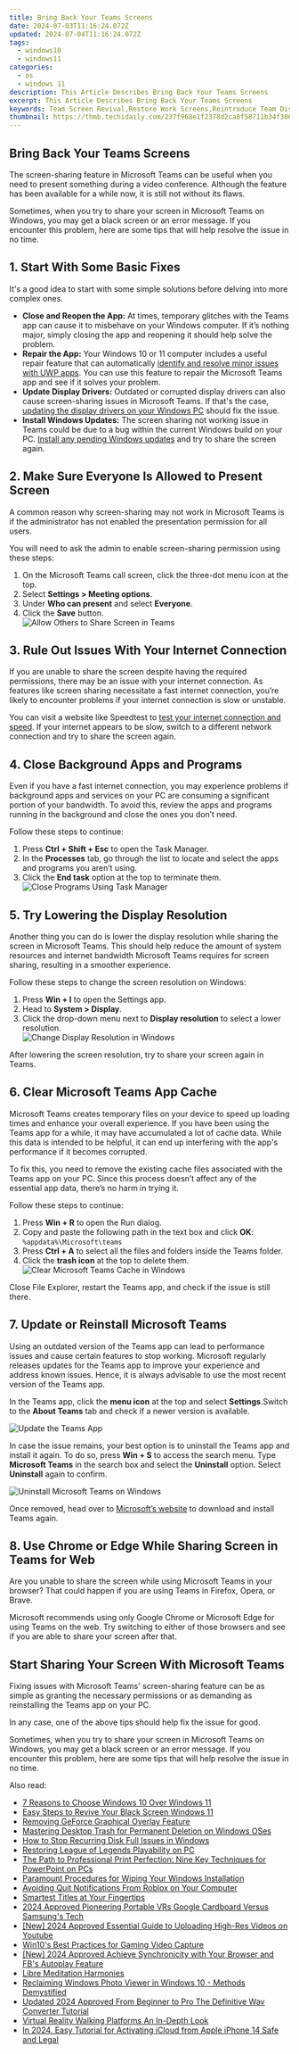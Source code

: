 ```yaml
---
title: Bring Back Your Teams Screens
date: 2024-07-03T11:16:24.072Z
updated: 2024-07-04T11:16:24.072Z
tags:
  - windows10
  - windows11
categories:
  - os
  - windows 11
description: This Article Describes Bring Back Your Teams Screens
excerpt: This Article Describes Bring Back Your Teams Screens
keywords: Team Screen Revival,Restore Work Screens,Reintroduce Team Displays,Bring Screens Alive,Team Display Renewal,Reinstating Video Screens,Resurrect Collaboration Views
thumbnail: https://thmb.techidaily.com/237f968e1f2378d2ca8f58711b34f30634497fa9b29838c074677a1e86056393.jpg
---
```


## Bring Back Your Teams Screens

 The screen-sharing feature in Microsoft Teams can be useful when you need to present something during a video conference. Although the feature has been available for a while now, it is still not without its flaws.

 Sometimes, when you try to share your screen in Microsoft Teams on Windows, you may get a black screen or an error message. If you encounter this problem, here are some tips that will help resolve the issue in no time.

## 1\. Start With Some Basic Fixes

 It's a good idea to start with some simple solutions before delving into more complex ones.

* **Close and Reopen the App:** At times, temporary glitches with the Teams app can cause it to misbehave on your Windows computer. If it’s nothing major, simply closing the app and reopening it should help solve the problem.
* **Repair the App:** Your Windows 10 or 11 computer includes a useful repair feature that can automatically [identify and resolve minor issues with UWP apps](https://www.makeuseof.com/windows-repair-apps-programs/). You can use this feature to repair the Microsoft Teams app and see if it solves your problem.
* **Update Display Drivers:** Outdated or corrupted display drivers can also cause screen-sharing issues in Microsoft Teams. If that's the case, [updating the display drivers on your Windows PC](https://www.makeuseof.com/update-graphics-drivers-in-windows-10/) should fix the issue.
* **Install Windows Updates:** The screen sharing not working issue in Teams could be due to a bug within the current Windows build on your PC. [Install any pending Windows updates](https://www.makeuseof.com/update-windows-manually/) and try to share the screen again.

## 2\. Make Sure Everyone Is Allowed to Present Screen

 A common reason why screen-sharing may not work in Microsoft Teams is if the administrator has not enabled the presentation permission for all users.

 You will need to ask the admin to enable screen-sharing permission using these steps:

1. On the Microsoft Teams call screen, click the three-dot menu icon at the top.
2. Select **Settings > Meeting options**.
3. Under **Who can present** and select **Everyone**.
4. Click the **Save** button.  
![Allow Others to Share Screen in Teams](https://static1.makeuseofimages.com/wordpress/wp-content/uploads/2023/07/allow-others-to-share-screen-in-teams.jpg)

## 3\. Rule Out Issues With Your Internet Connection

 If you are unable to share the screen despite having the required permissions, there may be an issue with your internet connection. As features like screen sharing necessitate a fast internet connection, you’re likely to encounter problems if your internet connection is slow or unstable.

 You can visit a website like Speedtest to [test your internet connection and speed](https://www.makeuseof.com/best-free-websites-test-internet-speed/). If your internet appears to be slow, switch to a different network connection and try to share the screen again.

## 4\. Close Background Apps and Programs

 Even if you have a fast internet connection, you may experience problems if background apps and services on your PC are consuming a significant portion of your bandwidth. To avoid this, review the apps and programs running in the background and close the ones you don’t need.

 Follow these steps to continue:

1. Press **Ctrl + Shift + Esc** to open the Task Manager.
2. In the **Processes** tab, go through the list to locate and select the apps and programs you aren’t using.
3. Click the **End task** option at the top to terminate them.  
![Close Programs Using Task Manager](https://static1.makeuseofimages.com/wordpress/wp-content/uploads/2023/04/close-programs-using-task-manager.jpg)

## 5\. Try Lowering the Display Resolution

 Another thing you can do is lower the display resolution while sharing the screen in Microsoft Teams. This should help reduce the amount of system resources and internet bandwidth Microsoft Teams requires for screen sharing, resulting in a smoother experience.

 Follow these steps to change the screen resolution on Windows:

1. Press **Win + I** to open the Settings app.
2. Head to **System > Display**.
3. Click the drop-down menu next to **Display resolution** to select a lower resolution.  
![Change Display Resolution in Windows](https://static1.makeuseofimages.com/wordpress/wp-content/uploads/2023/07/change-display-resolution-in-windows.jpg)

 After lowering the screen resolution, try to share your screen again in Teams.

## 6\. Clear Microsoft Teams App Cache

 Microsoft Teams creates temporary files on your device to speed up loading times and enhance your overall experience. If you have been using the Teams app for a while, it may have accumulated a lot of cache data. While this data is intended to be helpful, it can end up interfering with the app's performance if it becomes corrupted.

 To fix this, you need to remove the existing cache files associated with the Teams app on your PC. Since this process doesn’t affect any of the essential app data, there’s no harm in trying it.

 Follow these steps to continue:

1. Press **Win + R** to open the Run dialog.
2. Copy and paste the following path in the text box and click **OK**:  
`%appdata%\Microsoft\teams`
3. Press **Ctrl + A** to select all the files and folders inside the Teams folder.
4. Click the **trash icon** at the top to delete them.  
![Clear Microsoft Teams Cache in Windows](https://static1.makeuseofimages.com/wordpress/wp-content/uploads/2023/01/clear-microsoft-teams-cache-in-windows.jpg)

 Close File Explorer, restart the Teams app, and check if the issue is still there.

## 7\. Update or Reinstall Microsoft Teams

 Using an outdated version of the Teams app can lead to performance issues and cause certain features to stop working. Microsoft regularly releases updates for the Teams app to improve your experience and address known issues. Hence, it is always advisable to use the most recent version of the Teams app.

 In the Teams app, click the **menu icon** at the top and select **Settings**.Switch to the **About Teams** tab and check if a newer version is available.

![Update the Teams App](https://static1.makeuseofimages.com/wordpress/wp-content/uploads/2023/07/update-the-teams-app.jpg)

 In case the issue remains, your best option is to uninstall the Teams app and install it again. To do so, press **Win + S** to access the search menu. Type **Microsoft Teams** in the search box and select the **Uninstall** option. Select **Uninstall** again to confirm.

![Uninstall Microsoft Teams on Windows](https://static1.makeuseofimages.com/wordpress/wp-content/uploads/2023/07/uninstall-microsoft-teams-on-windows.jpg)

 Once removed, head over to [Microsoft’s website](https://www.microsoft.com/en-us/microsoft-teams/download-app) to download and install Teams again.

## 8\. Use Chrome or Edge While Sharing Screen in Teams for Web

 Are you unable to share the screen while using Microsoft Teams in your browser? That could happen if you are using Teams in Firefox, Opera, or Brave.

 Microsoft recommends using only Google Chrome or Microsoft Edge for using Teams on the web. Try switching to either of those browsers and see if you are able to share your screen after that.

## Start Sharing Your Screen With Microsoft Teams

 Fixing issues with Microsoft Teams' screen-sharing feature can be as simple as granting the necessary permissions or as demanding as reinstalling the Teams app on your PC.

 In any case, one of the above tips should help fix the issue for good.

 Sometimes, when you try to share your screen in Microsoft Teams on Windows, you may get a black screen or an error message. If you encounter this problem, here are some tips that will help resolve the issue in no time.

<span class="atpl-alsoreadstyle">Also read:</span>
<div><ul>
<li><a href="https://windows11.techidaily.com/7-reasons-to-choose-windows-10-over-windows-11/"><u>7 Reasons to Choose Windows 10 Over Windows 11</u></a></li>
<li><a href="https://windows11.techidaily.com/easy-steps-to-revive-your-black-screen-windows-11/"><u>Easy Steps to Revive Your Black Screen Windows 11</u></a></li>
<li><a href="https://windows11.techidaily.com/removing-geforce-graphical-overlay-feature/"><u>Removing GeForce Graphical Overlay Feature</u></a></li>
<li><a href="https://windows11.techidaily.com/mastering-desktop-trash-for-permanent-deletion-on-windows-oses/"><u>Mastering Desktop Trash for Permanent Deletion on Windows OSes</u></a></li>
<li><a href="https://windows11.techidaily.com/how-to-stop-recurring-disk-full-issues-in-windows/"><u>How to Stop Recurring Disk Full Issues in Windows</u></a></li>
<li><a href="https://windows11.techidaily.com/restoring-league-of-legends-playability-on-pc/"><u>Restoring League of Legends Playability on PC</u></a></li>
<li><a href="https://windows11.techidaily.com/the-path-to-professional-print-perfection-nine-key-techniques-for-powerpoint-on-pcs/"><u>The Path to Professional Print Perfection: Nine Key Techniques for PowerPoint on PCs</u></a></li>
<li><a href="https://windows11.techidaily.com/paramount-procedures-for-wiping-your-windows-installation/"><u>Paramount Procedures for Wiping Your Windows Installation</u></a></li>
<li><a href="https://windows11.techidaily.com/avoiding-quit-notifications-from-roblox-on-your-computer/"><u>Avoiding Quit Notifications From Roblox on Your Computer</u></a></li>
<li><a href="https://extra-tips.techidaily.com/smartest-titles-at-your-fingertips/"><u>Smartest Titles at Your Fingertips</u></a></li>
<li><a href="https://extra-support.techidaily.com/2024-approved-pioneering-portable-vrs-google-cardboard-versus-samsungs-tech/"><u>2024 Approved  Pioneering Portable VRs  Google Cardboard Versus Samsung's Tech</u></a></li>
<li><a href="https://facebook-video-footage.techidaily.com/new-2024-approved-essential-guide-to-uploading-high-res-videos-on-youtube/"><u>[New] 2024 Approved  Essential Guide to Uploading High-Res Videos on Youtube</u></a></li>
<li><a href="https://digital-screen-recording.techidaily.com/win10s-best-practices-for-gaming-video-capture/"><u>Win10's Best Practices for Gaming Video Capture</u></a></li>
<li><a href="https://facebook-videos.techidaily.com/new-2024-approved-achieve-synchronicity-with-your-browser-and-fbs-autoplay-feature/"><u>[New] 2024 Approved  Achieve Synchronicity with Your Browser and FB's Autoplay Feature</u></a></li>
<li><a href="https://extra-lessons.techidaily.com/libre-meditation-harmonies/"><u>Libre Meditation Harmonies</u></a></li>
<li><a href="https://extra-resources.techidaily.com/reclaiming-windows-photo-viewer-in-windows-10-methods-demystified/"><u>Reclaiming Windows Photo Viewer in Windows 10 - Methods Demystified</u></a></li>
<li><a href="https://ai-video-apps.techidaily.com/updated-2024-approved-from-beginner-to-pro-the-definitive-wav-converter-tutorial/"><u>Updated 2024 Approved From Beginner to Pro The Definitive Wav Converter Tutorial</u></a></li>
<li><a href="https://extra-lessons.techidaily.com/virtual-reality-walking-platforms-an-in-depth-look/"><u>Virtual Reality Walking Platforms  An In-Depth Look</u></a></li>
<li><a href="https://activate-lock.techidaily.com/in-2024-easy-tutorial-for-activating-icloud-from-apple-iphone-14-safe-and-legal-by-drfone-ios/"><u>In 2024, Easy Tutorial for Activating iCloud from Apple iPhone 14 Safe and Legal</u></a></li>
</ul></div>

<ins class="adsbygoogle"
      style="display:block"
      data-ad-client="ca-pub-7571918770474297"
      data-ad-slot="8358498916"
      data-ad-format="auto"
      data-full-width-responsive="true"></ins>